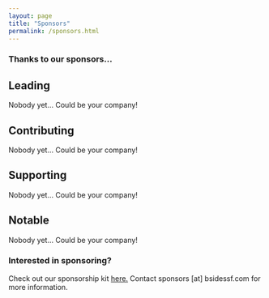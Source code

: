 ```yaml
---
layout: page
title: "Sponsors"
permalink: /sponsors.html
--- 
```


### Thanks to our sponsors...

## Leading

Nobody yet... Could be your company!

## Contributing

Nobody yet... Could be your company!

## Supporting

Nobody yet... Could be your company!

## Notable

Nobody yet... Could be your company!

### Interested in sponsoring?

Check out our sponsorship kit [here.](https://drive.google.com/file/d/0BzqYUQps-y3hWmc0b1ZKbkVORHM0TDA2MjRldTIzWGlBVVk0/view?usp=sharing)
Contact sponsors [at] bsidessf.com for more information.
